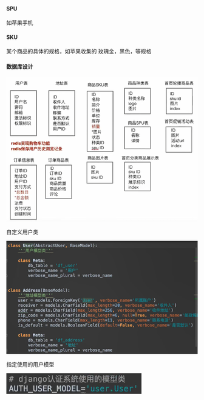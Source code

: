 #### SPU

如苹果手机

#### SKU

某个商品的具体的规格，如苹果收集的 玫瑰金，黑色，等规格

#### 数据库设计

![image-20200229213124843](images\电商\image-20200229213124843.png)

自定义用户类

![image-20200229220559312](images\电商\image-20200229220559312.png)

指定使用的用户模型

![image-20200229220718615](images\电商\image-20200229220718615.png)

